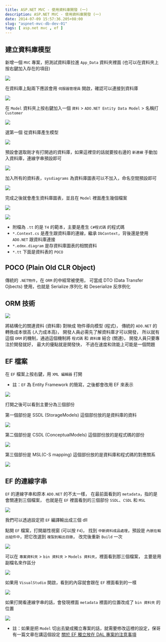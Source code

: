 ```yaml
---
title: ASP.NET MVC - 使用資料庫開發 (一)
description: ASP.NET MVC - 使用資料庫開發 (一)
date: 2014-07-09 15:57:36.205+08:00
slug: "aspnet-mvc-db-dev-01"
tags: [ asp.net mvc , ef ]
---
```


## 建立資料庫模型

新增一個 `MVC` 專案，把測試資料庫拉進 `App_Data` 資料夾裡面 (也可以在資料夾上按右鍵加入存在的項目)

![](./01.webp)

在資料庫上點兩下應該會用 `伺服器管理員` 開啟，確認可以連接到資料庫

![](./02.webp)

在 `Model` 資料夾上按右鍵加入一個 `資料` > `ADO.NET Entity Data Model` > 名稱打 `Customer`

![](./03.webp)

選第一個 從資料庫產生模型

![](./04.webp)

預設會選取剛才有打開過的資料庫，如果這裡空的話就要按右邊的 `新連線` 手動加入資料庫，連線字串預設即可

![](./05.webp)

加入所有的資料表，`sysdiagrams` 為資料庫圖表可以不加入，命名空間預設即可

![](./06.webp)

完成之後就會產生資料庫圖表，並且在 `Model` 裡面產生幾個檔案

![](./07.webp)

![](./08.webp)

- 附檔為 `.tt` 的是 `T4` 的範本，主要是產生 `C#程式碼` 的程式碼
- `*.Context.cs` 是產生跟資料庫的連線，繼承 `DbContext`，背後還是使用 `ADO.NET` 跟資料庫連接
- `*.edmx.diagram` 是存資料庫圖表的相關資料
- `*.tt` 下面是資料表的 `POCO`

## POCO (Plain Old CLR Object)

傳統的 `.NET物件`，在 `ORM` 的中經常被使用，
可當成 DTO (Data Transfer Ojbects) 使用，也就是 Serialize 序列化 和 Deserialize 反序例化

## ORM 技術

![](./09.webp)

將結構化的關連資料 (資料庫) 對映成 物件導向模型 (程式)，
傳統的 `ADO.NET` 的轉換成本很高 (人力成本高)，
開發人員必需先了解資料庫才可以開發，
所以就有這個 `ORM` 的機制，通過這個機制將 `程式碼` 和 `資料庫` 結合 (關連)，
開發人員只要專注於開發就好，
最大的優點就是開發快，
不過在速度和效能上可能是一個問題

## EF 檔案

在 `EF` 檔案上按右鍵，用 `XML 編輯器` 打開

- 註：`EF` 為 Entity Framework 的簡寫，之後都會改用 EF 來表示

![](./10.webp)

打開之後可以看到主要分為三個部份

第一個部份是 SSDL (StorageModels) 這個部份放的是資料庫的資料

![](./11.webp)

第二個部份是 CSDL (ConceptualModels) 這個部份放的是程式碼的部份

![](./12.webp)

第三個部份是 MSL(C-S mapping) 這個部份放的是資料庫和程式碼的對應關系

![](./13.webp)

## EF 的連線字串

`EF` 的連線字串和原本 `ADO.NET` 的不太一樣，
在最前面看到的 `metadata`，指的是會關連到三個檔案，
也就是在 `EF` 裡面看到的三個部份 `SSDL`、`CSDL` 和 `MSL`

![](./14.webp)

我們可以透過設定把 `EF` 編譯輸出成三個 dll

點開 `EF` 檔案，打開屬性視窗 (可以按 `F4`)，
找到 `中斷資料成品處理`，預設是 `內嵌在輸出組件中`，把它改選到 `複製到輸出目錄`，
改完後重新 `Build` 一次

![](./15.webp)

可以在 `專案資料夾` > `bin 資料夾` > `Models 資料夾`，裡面看到那三個檔案，
主要是用副檔名來作區分

![](./16.webp)

如果用 `VisualStudio` 開啟，看到的內容就會跟在 `EF` 裡面看到的一樣

![](./17.webp)

如果打開看連線字串的話，會發現裡面 `metadata` 裡面的位置改成了 `bin 資料夾` 的位置

![](./18.webp)

- 註：如果是把 `Model` 切出去變成獨立專案的話，就需要修改這裡的設定，保哥有一篇文章在講這個設定 [關於 EF 獨立放在 DAL 專案的注意事項](http://blog.miniasp.com/post/2010/06/17/Entity-Framework-DAL-metadata-resource.aspx)